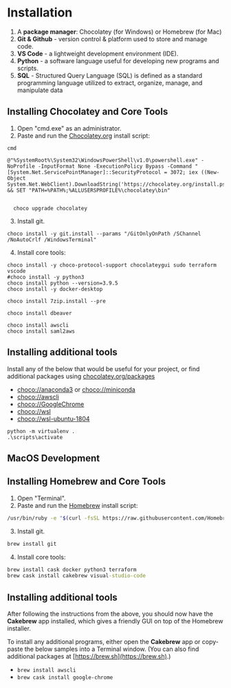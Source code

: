 # Installation

1. A **package manager**: Chocolatey (for Windows) or Homebrew (for Mac)
2. **Git & Github** - version control & platform used to store and manage code.
3. **VS Code** - a lightweight development environment (IDE).
4. **Python** - a software language useful for developing new programs and scripts.
5. **SQL** - Structured Query Language (SQL) is defined as a standard programming language utilized to extract, organize, manage, and manipulate data

## Installing Chocolatey and Core Tools

1. Open "cmd.exe" as an administrator.
2. Paste and run the [Chocolatey.org](https://chocolatey.org/docs/installation#install-with-cmdexe) install script:

```
cmd
```
```
@"%SystemRoot%\System32\WindowsPowerShell\v1.0\powershell.exe" -NoProfile -InputFormat None -ExecutionPolicy Bypass -Command " [System.Net.ServicePointManager]::SecurityProtocol = 3072; iex ((New-Object System.Net.WebClient).DownloadString('https://chocolatey.org/install.ps1'))" && SET "PATH=%PATH%;%ALLUSERSPROFILE%\chocolatey\bin"
    
```
    
```
  choco upgrade chocolatey
```


3. Install git.

```
choco install -y git.install --params "/GitOnlyOnPath /SChannel /NoAutoCrlf /WindowsTerminal"
```

4. Install core tools:

```
choco install -y choco-protocol-support chocolateygui sudo terraform vscode
#choco install -y python3
choco install python --version=3.9.5
choco install -y docker-desktop

choco install 7zip.install --pre
```


```
choco install dbeaver
```

```
choco install awscli
choco install saml2aws
```


## Installing additional tools

Install any of the below that would be useful for your project, or find additional packages using [chocolatey.org/packages](https://chocolatey.org/packages)

- [choco://anaconda3](choco://anaconda3) or [choco://miniconda](choco://miniconda)
- [choco://awscli](choco://awscli)
- [choco://GoogleChrome](choco://GoogleChrome)
- [choco://wsl](choco://wsl)
- [choco://wsl-ubuntu-1804](choco://wsl-ubuntu-1804)

```
python -m virtualenv .
.\scripts\activate
```

## MacOS Development

## Installing Homebrew and Core Tools

1. Open "Terminal".
2. Paste and run the [Homebrew](https://brew.sh) install script:

```bash
/usr/bin/ruby -e "$(curl -fsSL https://raw.githubusercontent.com/Homebrew/install/master/install)"
```

3. Install git.

```cmd
brew install git
```

4. Install core tools:

```cmd
brew install cask docker python3 terraform
brew cask install cakebrew visual-studio-code
```

## Installing additional tools

After following the instructions from the above, you should now have the **Cakebrew** app installed, which gives a friendly GUI on top of the Homebrew installer.

To install any additional programs, either open the **Cakebrew** app or copy-paste the below samples into a Terminal window. (You can also find additional packages at [https://brew.sh](https://brew.sh).)

- `brew install awscli`
- `brew cask install google-chrome`


